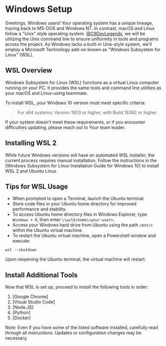 # Windows Setup

Greetings, Windows users! Your operating system has a unique lineage, 
tracing back to MS-DOS and Windows NT. In contrast, macOS and Linux 
follow a "Unix" style operating system. [@C9DevLegends](https://github.com/C9DevLegends), we will 
be utilizing the Unix command line to ensure uniformity in tools 
and programs across the project. As Windows lacks a built-in 
Unix-style system, we'll employ a Microsoft Technology 
add-on known as "Windows Subsystem for Linux" (WSL).


## WSL Overview

Windows Subsystem for Linux (WSL) functions as a virtual Linux computer running on your PC. 
It provides the same tools and command line utilities as your macOS and Linux-using teammate.

To install WSL, your Windows 10 version must meet specific criteria:

> For x64 systems: Version 1903 or higher, with Build 18362 or higher.

If your system doesn't meet these requirements, or if you encounter difficulties updating, please reach out to Your team leader.


## Installing WSL 2

While future Windows versions will have an automated WSL installer, 
the current process requires manual installation. 
Follow the instructions in the 
[Windows Subsystem for Linux Installation Guide for Windows 10] 
to install WSL 2 and Ubuntu Linux.

## Tips for WSL Usage

- When prompted to open a Terminal, launch the Ubuntu terminal.
- Store code files in your Ubuntu home directory for improved performance and stability.
- To access Ubuntu home directory files in Windows Explorer, type `Windows + R`, then enter `\\wsl$\home\<your-user>`.
- Access your Windows hard drive from Ubuntu using the path `/mnt/c` within the Ubuntu virtual machine.
- To restart the Ubuntu virtual machine, open a Powershell window and execute:

```shell
wsl --shutdown
```

Upon reopening the Ubuntu terminal, the virtual machine will restart.
## Install Additional Tools

Now that WSL is set up, proceed to install the following tools in order:

1. [Google Chrome]
2. [Visual Studio Code]
3. [Node.JS]
4. [Python]
5. [Docker]

Note: Even if you have some of the listed software installed, carefully read through all instructions. Updates or configuration changes may be necessary.

